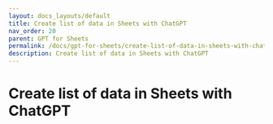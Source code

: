 ```yaml
---
layout: docs_layouts/default
title: Create list of data in Sheets with ChatGPT
nav_order: 20
parent: GPT for Sheets
permalink: /docs/gpt-for-sheets/create-list-of-data-in-sheets-with-chatgpt
description: Create list of data in Sheets with ChatGPT
---
```


# Create list of data in Sheets with ChatGPT
